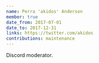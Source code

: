 ```yaml
---
name: Perra 'akidos' Anderson
member: true
date_from: 2017-07-01
date_to: 2017-12-31
links: https://twitter.com/akidos
contributions: maintenance
---
```

Discord moderator.
